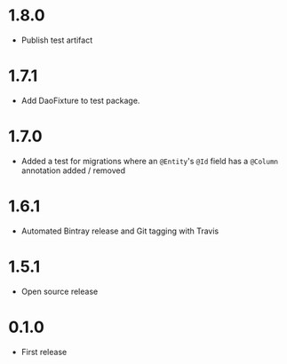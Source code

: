 1.8.0
========

  * Publish test artifact

1.7.1
========

  * Add DaoFixture to test package.

1.7.0
========

  * Added a test for migrations where an `@Entity`'s `@Id` field has a `@Column` annotation added / removed

1.6.1
========

  * Automated Bintray release and Git tagging with Travis

1.5.1
========

  * Open source release

0.1.0
========

  * First release
